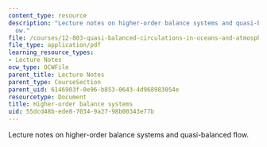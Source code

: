 ```yaml
---
content_type: resource
description: "Lecture notes on higher-order balance systems and quasi-balanced \uFB02\
  ow."
file: /courses/12-803-quasi-balanced-circulations-in-oceans-and-atmospheres-fall-2009/55dcd48bede870349a2798b00343e77b_MIT12_803F09_lec15.pdf
file_type: application/pdf
learning_resource_types:
- Lecture Notes
ocw_type: OCWFile
parent_title: Lecture Notes
parent_type: CourseSection
parent_uid: 6146903f-0e96-b853-0643-4d968983054e
resourcetype: Document
title: Higher-order balance systems
uid: 55dcd48b-ede8-7034-9a27-98b00343e77b
---
```

Lecture notes on higher-order balance systems and quasi-balanced ﬂow.

